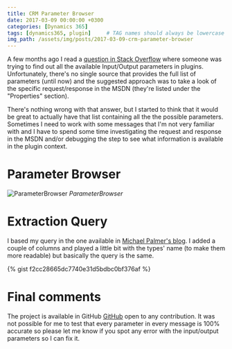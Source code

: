 ```yaml
---
title: CRM Parameter Browser
date: 2017-03-09 00:00:00 +0300
categories: [Dynamics 365]
tags: [dynamics365, plugin]     # TAG names should always be lowercase
img_path: /assets/img/posts/2017-03-09-crm-parameter-browser
---
```


A few months ago I read a [question in Stack Overflow](https://stackoverflow.com/questions/40281492/how-to-know-what-inputparameters-values-are-possible-in-dynamics-crm-plugin-cont) where someone was trying to find out all the available Input/Output parameters in plugins. Unfortunately, there's no single source that provides the full list of parameters (until now) and the suggested approach was to take a look of the specific request/response in the MSDN (they're listed under the "Properties" section).

There's nothing wrong with that answer, but I started to think that it would be great to actually have that list containing all the the possible parameters. Sometimes I need to work with some messages that I'm not very familiar with and I have to spend some time investigating the request and response in the MSDN and/or debugging the step to see what information is available in the plugin context.

# Parameter Browser

![ParameterBrowser](parameterbrowser.png)
_ParameterBrowser_

# Extraction Query
I based my query in the one available in [Michael Palmer's blog](https://xrmpalmer.wordpress.com/2013/05/27/crm2011-plugin-inputparameter-and-outputparameter-helper/). I added a couple of columns and played a little bit with the types' name (to make them more readable) but basically the query is the same.

{% gist f2cc28665dc7740e31d5bdbc0bf376af %}

# Final comments

The project is available in GitHub <a href="https://github.com/fedejousset/CRMParameterBrowser">GitHub</a> open to any contribution. It was not possible for me to test that every parameter in every message is 100% accurate so please let me know if you spot any error with the input/output parameters so I can fix it.